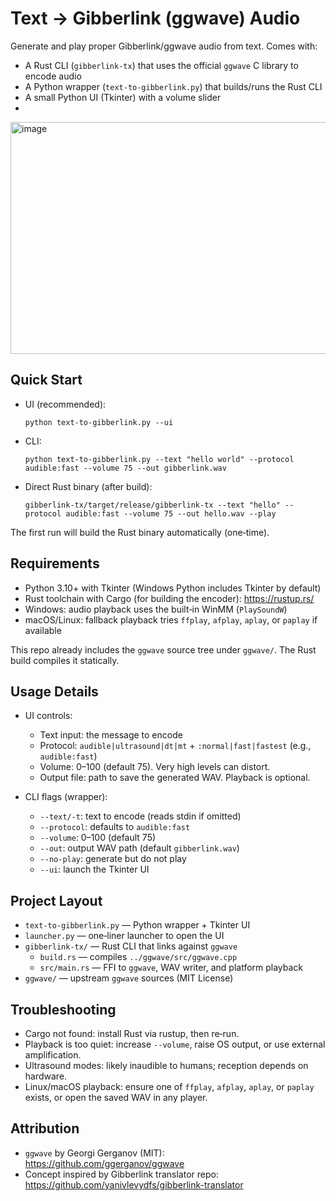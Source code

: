 # Text → Gibberlink (ggwave) Audio

Generate and play proper Gibberlink/ggwave audio from text. Comes with:

- A Rust CLI (`gibberlink-tx`) that uses the official `ggwave` C library to encode audio
- A Python wrapper (`text-to-gibberlink.py`) that builds/runs the Rust CLI
- A small Python UI (Tkinter) with a volume slider
- 
<img width="564" height="371" alt="image" src="https://github.com/user-attachments/assets/0ec35e85-05c6-496e-94b5-3596782c8110" />


## Quick Start

- UI (recommended):

  ```
  python text-to-gibberlink.py --ui
  ```

- CLI:

  ```
  python text-to-gibberlink.py --text "hello world" --protocol audible:fast --volume 75 --out gibberlink.wav
  ```

- Direct Rust binary (after build):

  ```
  gibberlink-tx/target/release/gibberlink-tx --text "hello" --protocol audible:fast --volume 75 --out hello.wav --play
  ```

The first run will build the Rust binary automatically (one‑time).


## Requirements

- Python 3.10+ with Tkinter (Windows Python includes Tkinter by default)
- Rust toolchain with Cargo (for building the encoder): https://rustup.rs/
- Windows: audio playback uses the built‑in WinMM (`PlaySoundW`)
- macOS/Linux: fallback playback tries `ffplay`, `afplay`, `aplay`, or `paplay` if available

This repo already includes the `ggwave` source tree under `ggwave/`. The Rust build compiles it statically.


## Usage Details

- UI controls:
  - Text input: the message to encode
  - Protocol: `audible|ultrasound|dt|mt` + `:normal|fast|fastest` (e.g., `audible:fast`)
  - Volume: 0–100 (default 75). Very high levels can distort.
  - Output file: path to save the generated WAV. Playback is optional.

- CLI flags (wrapper):
  - `--text/-t`: text to encode (reads stdin if omitted)
  - `--protocol`: defaults to `audible:fast`
  - `--volume`: 0–100 (default 75)
  - `--out`: output WAV path (default `gibberlink.wav`)
  - `--no-play`: generate but do not play
  - `--ui`: launch the Tkinter UI


## Project Layout

- `text-to-gibberlink.py` — Python wrapper + Tkinter UI
- `launcher.py` — one‑liner launcher to open the UI
- `gibberlink-tx/` — Rust CLI that links against `ggwave`
  - `build.rs` — compiles `../ggwave/src/ggwave.cpp`
  - `src/main.rs` — FFI to `ggwave`, WAV writer, and platform playback
- `ggwave/` — upstream `ggwave` sources (MIT License)


## Troubleshooting

- Cargo not found: install Rust via rustup, then re‑run.
- Playback is too quiet: increase `--volume`, raise OS output, or use external amplification.
- Ultrasound modes: likely inaudible to humans; reception depends on hardware.
- Linux/macOS playback: ensure one of `ffplay`, `afplay`, `aplay`, or `paplay` exists, or open the saved WAV in any player.


## Attribution

- `ggwave` by Georgi Gerganov (MIT): https://github.com/ggerganov/ggwave
- Concept inspired by Gibberlink translator repo: https://github.com/yanivlevydfs/gibberlink-translator

